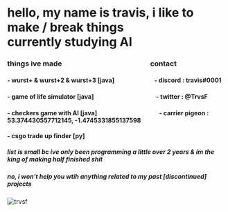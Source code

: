<h1>
hello, my name is travis, i like to make / break things<br>
currently studying AI
</h1>
<h3>things ive made⠀⠀⠀⠀⠀⠀⠀⠀⠀⠀⠀⠀⠀⠀⠀⠀⠀contact</h3>
<h4>- wurst+ & wurst+2 & wurst+3 [java]⠀⠀⠀⠀⠀⠀⠀⠀⠀- discord : travis#0001</h4>
<h4>- game of life simulator [java]⠀⠀⠀⠀⠀⠀⠀⠀⠀　⠀⠀ ⠀   - twitter : @TrvsF</h4>
<h4>- checkers game with AI [java]⠀⠀⠀⠀⠀⠀⠀⠀⠀⠀⠀⠀⠀⠀- carrier pigeon : 53.374430557712145, -1.4745331855137598 </h4>
<h4>- csgo trade up finder [py]</h4>
<h5>list is small bc ive only been programming a little over 2 years & im the king of making half finished shit</h5>
<h5>no, i won't help you wtih anything related to my past [discontinued] projects</h5>

<p> <img src="https://komarev.com/ghpvc/?username=trvsf&color=8E64D0" alt="trvsf" /> </p>

